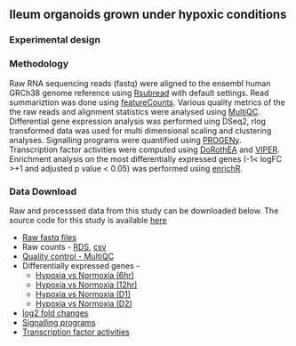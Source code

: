 ## Ileum organoids grown under hypoxic conditions

### Experimental design

### Methodology

Raw RNA sequencing reads (fastq) were aligned to the ensembl human GRCh38 genome reference using [Rsubread](https://doi.org/10.1093/nar/gkz114) with default settings. Read summariztion was done using [featureCounts](https://doi.org/10.1093/bioinformatics/btt656). Various quality metrics of the the raw reads and alignment statistics were analysed using [MultiQC](https://doi.org/10.1093/bioinformatics/btw354). Differential gene expression analysis was performed uing DSeq2, rlog transformed data was used for multi dimensional scaling and clustering analyses. Signalling programs were quantified using [PROGENy](https://doi.org/10.1038/s41467-017-02391-6). Transcription factor activities were computed using [DoRothEA](https://doi.org/10.1101/gr.240663.118) and [VIPER](https://doi.org/10.1038/ng.3593). Enrichment analysis on the most differentially expressed genes (-1< logFC >+1 and adjusted p value < 0.05) was performed using [enrichR](https://doi.org/10.1093/nar/gkw377).

### Data Download
Raw and processsed data from this study can be downloaded below. The source code for this study is available [here](https://github.com/ashwini-kr-sharma/Boulant-Hypoxia)

- [Raw fastq files](https://www.ncbi.nlm.nih.gov/gds)
- Raw counts - [RDS](/data/T84_IL22_INFL_filtered_counts.RDS), [csv](/data/T84_IL22_INFL_filtered_counts.csv)
- [Quality control - MultiQC](/data/multiqc_report.html)
- Differentially expressed genes -
  - [Hypoxia vs Normoxia (6hr)](/data/DGE/IL22_3hr_vs_Mock_3hr.html)
  - [Hypoxia vs Normoxia (12hr)](/data/DGE/IL22_6hr_vs_Mock_6hr.html)
  - [Hypoxia vs Normoxia (D1)](/data/DGE/IL22_12hr_vs_Mock_12hr.html)
  - [Hypoxia vs Normoxia (D2)](/data/DGE/IL22_24hr_vs_Mock_24hr.html)
- [log2 fold changes](/data/DGE/log2_fold_change.html)
- [Signalling programs](/data/progeny_all_results.csv)
- [Transcription factor activities](data/tfactivity_all_results.csv)

